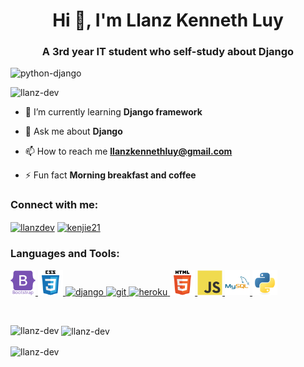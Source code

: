 <h1 align="center">Hi 👋, I'm Llanz Kenneth Luy</h1>
<h3 align="center">A 3rd year IT student who self-study about Django</h3>
<img src="https://imgs.search.brave.com/Tb9acMUPcQxxUnU5LVucl1knkPi7aY8vQRfZRNYOFXI/rs:fit:1200:720:1/g:ce/aHR0cHM6Ly9uZXR6/d2Vya2FjYWRlbXku/Y29tL3dwLWNvbnRl/bnQvdXBsb2Fkcy8y/MDIwLzA4LzEtNC5q/cGc" alt="python-django" />

<p align="left"> <img src="https://komarev.com/ghpvc/?username=llanz-dev&label=Profile%20views&color=0e75b6&style=flat" alt="llanz-dev" /> </p>

- 🌱 I’m currently learning **Django framework**

- 💬 Ask me about **Django**

- 📫 How to reach me **llanzkennethluy@gmail.com**

- ⚡ Fun fact **Morning breakfast and coffee**

<h3 align="left">Connect with me:</h3>
<p align="left">
<a href="https://dev.to/llanzdev" target="blank"><img align="center" src="https://raw.githubusercontent.com/rahuldkjain/github-profile-readme-generator/master/src/images/icons/Social/devto.svg" alt="llanzdev" height="30" width="40" /></a>
<a href="https://www.leetcode.com/kenjie21" target="blank"><img align="center" src="https://raw.githubusercontent.com/rahuldkjain/github-profile-readme-generator/master/src/images/icons/Social/leet-code.svg" alt="kenjie21" height="30" width="40" /></a>
</p>

<h3 align="left">Languages and Tools:</h3>
<p align="left"> <a href="https://getbootstrap.com" target="_blank" rel="noreferrer"> <img src="https://raw.githubusercontent.com/devicons/devicon/master/icons/bootstrap/bootstrap-plain-wordmark.svg" alt="bootstrap" width="40" height="40"/> </a> <a href="https://www.w3schools.com/css/" target="_blank" rel="noreferrer"> <img src="https://raw.githubusercontent.com/devicons/devicon/master/icons/css3/css3-original-wordmark.svg" alt="css3" width="40" height="40"/> </a> <a href="https://www.djangoproject.com/" target="_blank" rel="noreferrer"> <img src="https://cdn.worldvectorlogo.com/logos/django.svg" alt="django" width="40" height="40"/> </a> <a href="https://git-scm.com/" target="_blank" rel="noreferrer"> <img src="https://www.vectorlogo.zone/logos/git-scm/git-scm-icon.svg" alt="git" width="40" height="40"/> </a> <a href="https://heroku.com" target="_blank" rel="noreferrer"> <img src="https://www.vectorlogo.zone/logos/heroku/heroku-icon.svg" alt="heroku" width="40" height="40"/> </a> <a href="https://www.w3.org/html/" target="_blank" rel="noreferrer"> <img src="https://raw.githubusercontent.com/devicons/devicon/master/icons/html5/html5-original-wordmark.svg" alt="html5" width="40" height="40"/> </a> <a href="https://developer.mozilla.org/en-US/docs/Web/JavaScript" target="_blank" rel="noreferrer"> <img src="https://raw.githubusercontent.com/devicons/devicon/master/icons/javascript/javascript-original.svg" alt="javascript" width="40" height="40"/> </a> <a href="https://www.mysql.com/" target="_blank" rel="noreferrer"> <img src="https://raw.githubusercontent.com/devicons/devicon/master/icons/mysql/mysql-original-wordmark.svg" alt="mysql" width="40" height="40"/> </a> <a href="https://www.python.org" target="_blank" rel="noreferrer"> <img src="https://raw.githubusercontent.com/devicons/devicon/master/icons/python/python-original.svg" alt="python" width="40" height="40"/> </a> </p>

<br>

<p><img align="left" src="https://github-readme-stats.vercel.app/api/top-langs?username=llanz-dev&show_icons=true&title_color=ff0026&text_color=bbff00&bg_color=000000&locale=en&layout=compact" alt="llanz-dev" /></p>

<p>&nbsp;<img align="center" src="https://github-readme-stats.vercel.app/api?username=llanz-dev&show_icons=true&locale=en" alt="llanz-dev" /></p>

<p><img align="center" src="https://github-readme-streak-stats.herokuapp.com/?user=llanz-dev&" alt="llanz-dev" /></p>
